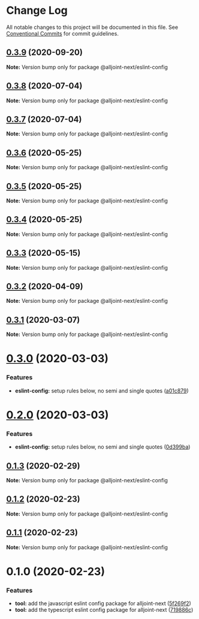 # Change Log

All notable changes to this project will be documented in this file.
See [Conventional Commits](https://conventionalcommits.org) for commit guidelines.

## [0.3.9](https://github.com/AllJointTW/AllJointNext/compare/@alljoint-next/eslint-config@0.3.8...@alljoint-next/eslint-config@0.3.9) (2020-09-20)

**Note:** Version bump only for package @alljoint-next/eslint-config





## [0.3.8](https://github.com/AllJointTW/AllJointNext/compare/@alljoint-next/eslint-config@0.3.7...@alljoint-next/eslint-config@0.3.8) (2020-07-04)

**Note:** Version bump only for package @alljoint-next/eslint-config

## [0.3.7](https://github.com/AllJointTW/AllJointNext/compare/@alljoint-next/eslint-config@0.3.6...@alljoint-next/eslint-config@0.3.7) (2020-07-04)

**Note:** Version bump only for package @alljoint-next/eslint-config

## [0.3.6](https://github.com/AllJointTW/AllJointNext/compare/@alljoint-next/eslint-config@0.3.5...@alljoint-next/eslint-config@0.3.6) (2020-05-25)

**Note:** Version bump only for package @alljoint-next/eslint-config

## [0.3.5](https://github.com/AllJointTW/AllJointNext/compare/@alljoint-next/eslint-config@0.3.4...@alljoint-next/eslint-config@0.3.5) (2020-05-25)

**Note:** Version bump only for package @alljoint-next/eslint-config

## [0.3.4](https://github.com/AllJointTW/AllJointNext/compare/@alljoint-next/eslint-config@0.3.3...@alljoint-next/eslint-config@0.3.4) (2020-05-25)

**Note:** Version bump only for package @alljoint-next/eslint-config

## [0.3.3](https://github.com/AllJointTW/AllJointNext/compare/@alljoint-next/eslint-config@0.3.2...@alljoint-next/eslint-config@0.3.3) (2020-05-15)

**Note:** Version bump only for package @alljoint-next/eslint-config

## [0.3.2](https://github.com/AllJointTW/AllJointNext/compare/@alljoint-next/eslint-config@0.3.1...@alljoint-next/eslint-config@0.3.2) (2020-04-09)

**Note:** Version bump only for package @alljoint-next/eslint-config

## [0.3.1](https://github.com/AllJointTW/AllJointNext/compare/@alljoint-next/eslint-config@0.3.0...@alljoint-next/eslint-config@0.3.1) (2020-03-07)

**Note:** Version bump only for package @alljoint-next/eslint-config

# [0.3.0](https://github.com/AllJointTW/AllJointNext/compare/@alljoint-next/eslint-config@0.2.0...@alljoint-next/eslint-config@0.3.0) (2020-03-03)

### Features

- **eslint-config:** setup rules below, no semi and single quotes ([a01c879](https://github.com/AllJointTW/AllJointNext/commit/a01c8793680c79b6361dbcde6766cc61cb89cf84))

# [0.2.0](https://github.com/AllJointTW/AllJointNext/compare/@alljoint-next/eslint-config@0.1.3...@alljoint-next/eslint-config@0.2.0) (2020-03-03)

### Features

- **eslint-config:** setup rules below, no semi and single quotes ([0d399ba](https://github.com/AllJointTW/AllJointNext/commit/0d399ba43d2a258b6c674c7cf279cb3a8a3adc38))

## [0.1.3](https://github.com/AllJointTW/AllJointNext/compare/@alljoint-next/eslint-config@0.1.2...@alljoint-next/eslint-config@0.1.3) (2020-02-29)

**Note:** Version bump only for package @alljoint-next/eslint-config

## [0.1.2](https://github.com/AllJointTW/AllJointNext/compare/@alljoint-next/eslint-config@0.1.1...@alljoint-next/eslint-config@0.1.2) (2020-02-23)

**Note:** Version bump only for package @alljoint-next/eslint-config

## [0.1.1](https://github.com/AllJointTW/AllJointNext/compare/@alljoint-next/eslint-config@0.1.0...@alljoint-next/eslint-config@0.1.1) (2020-02-23)

**Note:** Version bump only for package @alljoint-next/eslint-config

# 0.1.0 (2020-02-23)

### Features

- **tool:** add the javascript eslint config package for alljoint-next ([5f269f2](https://github.com/AllJointTW/AllJointNext/commit/5f269f2d152c5aab2aefc083dacbe24b4dbf55af))
- **tool:** add the typescript eslint config package for alljoint-next ([719886c](https://github.com/AllJointTW/AllJointNext/commit/719886c80fc2a864bac0308a7793d617f53b27bc))
